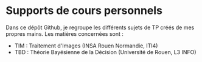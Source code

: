 # Supports de cours personnels

Dans ce dépôt Github, je regroupe les différents sujets de TP créés de mes propres mains. Les matières concernées sont :
- TIM : Traitement d'Images (INSA Rouen Normandie, ITI4)
- TBD : Théorie Bayésienne de la Décision (Université de Rouen, L3 INFO)
